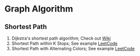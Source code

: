 # Graph Algorithm

## Shortest Path
1. Dijkstra's shortest path algorithm; Check out [Wiki](https://en.wikipedia.org/wiki/Dijkstra%27s_algorithm)
2. Shortest Path within K Stops; See example [LeetCode](https://leetcode.com/problems/cheapest-flights-within-k-stops/)
3. Shortest Path with Alternating Colors; See example [LeetCode](https://leetcode.com/problems/shortest-path-with-alternating-colors/)

